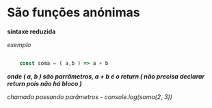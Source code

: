 
# São funções anónimas

**sintaxe reduzida**

_exemplo_

```javascript

	const soma = ( a,b ) => a + b

```

**_onde ( a, b ) são parrâmetros, a + b é o return ( não precisa declarar return pois não há bloco )_**

_chamada passando parâmetros -  console.log(soma(2, 3))_



